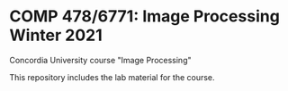 # COMP 478/6771: Image Processing Winter 2021

Concordia University course "Image Processing"

This repository includes the lab material for the course.


